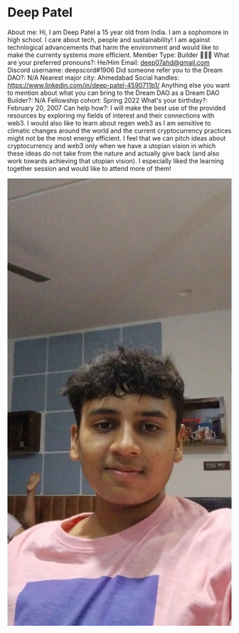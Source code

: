 # Deep Patel

About me: Hi, I am Deep Patel a 15 year old from India. I am a sophomore in high school. I care about tech, people and sustainability! I am against technlogical advancements that harm the environment and would like to make the currenty systems more efficient.
Member Type: Builder 👷🏾‍♀️
What are your preferred pronouns?: He/Him
Email: deep07ahd@gmail.com
Discord username: deepscord#1906
Did someone refer you to the Dream DAO?: N/A
Nearest major city: Ahmedabad
Social handles: https://www.linkedin.com/in/deep-patel-4590711b1/
Anything else you want to mention about what you can bring to the Dream DAO as a Dream DAO Builder?: N/A
Fellowship cohort: Spring 2022
What's your birthday?: February 20, 2007
Can help how?: I will make the best use of the provided resources by exploring my fields of interest and their connections with web3. I would also like to learn about regen web3 as I am sensitive to climatic changes around the world and the current cryptocurrency practices might not be the most energy efficient. I feel that we can pitch ideas about cryptocurrency and web3 only when we have a utopian vision in which these ideas do not take from the nature and actually give back (and also work towards achieving that utopian vision).
I especially liked the learning together session and would like to attend more of them!

![Deep.jpg](Deep%20Patel%207b53743e9ca14ce18064f422e8c0e2b7/Deep.jpg)
